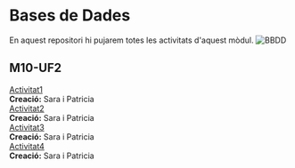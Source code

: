 # Bases de Dades
En aquest repositori hi pujarem totes les activitats d'aquest mòdul.
![BBDD](http://prologics.co/img/bd.png)

## M10-UF2
[Activitat1](https://github.com/saracaparros/BBDD/blob/master/M10-UF2/Activitat1/M10-UF2_Activitat1.md)  
    **Creació:** Sara i Patricia  
[Activitat2](https://github.com/saracaparros/BBDD/blob/master/M10-UF2/Activitat2/M10-UF2_Activitat2.md)  
    **Creació:** Sara i Patricia  
[Activitat3](https://github.com/saracaparros/BBDD/blob/master/M10-UF2/Activitat3/M10-UF2_Activitat3.md)  
    **Creació:** Sara i Patricia  
[Activitat4](https://github.com/saracaparros/BBDD/blob/master/M10-UF2/Activitat4/M10-UF2_Activitat4.md)  
    **Creació:** Sara i Patricia  
